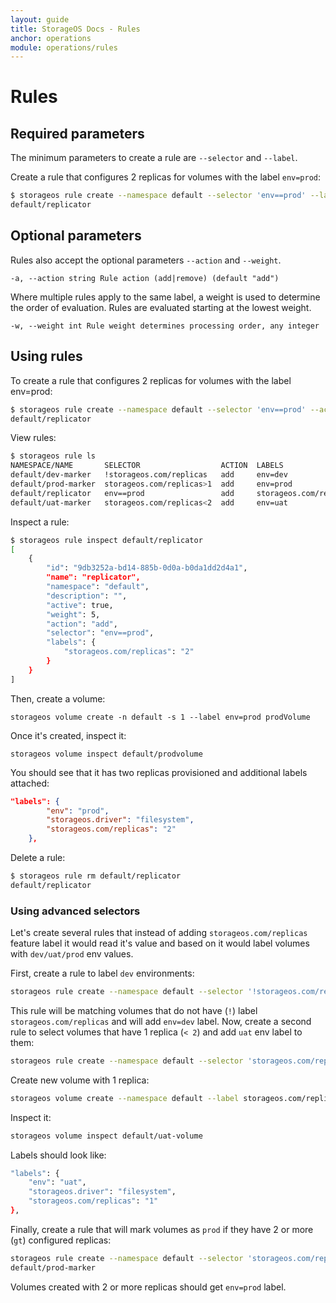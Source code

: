 ```yaml
---
layout: guide
title: StorageOS Docs - Rules
anchor: operations
module: operations/rules
---
```


# Rules

## Required parameters

The minimum parameters to create a rule are `--selector` and `--label`.

Create a rule that configures 2 replicas for volumes with the label `env=prod`:

```bash
$ storageos rule create --namespace default --selector 'env==prod' --label storageos.com/replicas=2 replicator
default/replicator
```

## Optional parameters

Rules also accept the optional parameters `--action` and `--weight`.

`-a, --action string Rule action (add|remove) (default "add")`

Where multiple rules apply to the same label, a weight is used to determine the
order of evaluation. Rules are evaluated starting at the lowest weight.

`-w, --weight int Rule weight determines processing order, any integer`

## Using rules

To create a rule that configures 2 replicas for volumes with the label env=prod:

```bash
$ storageos rule create --namespace default --selector 'env==prod' --action add --label storageos.com/replicas=2 replicator
default/replicator
```

View rules:

```bash
$ storageos rule ls
NAMESPACE/NAME       SELECTOR                  ACTION  LABELS
default/dev-marker   !storageos.com/replicas   add     env=dev
default/prod-marker  storageos.com/replicas>1  add     env=prod
default/replicator   env==prod                 add     storageos.com/replicas=2
default/uat-marker   storageos.com/replicas<2  add     env=uat
```

Inspect a rule:

```bash
$ storageos rule inspect default/replicator
[
    {
        "id": "9db3252a-bd14-885b-0d0a-b0da1dd2d4a1",
        "name": "replicator",
        "namespace": "default",
        "description": "",
        "active": true,
        "weight": 5,
        "action": "add",
        "selector": "env==prod",
        "labels": {
            "storageos.com/replicas": "2"
        }
    }
]
```

Then, create a volume:

    storageos volume create -n default -s 1 --label env=prod prodVolume

Once it's created, inspect it:

    storageos volume inspect default/prodvolume

You should see that it has two replicas provisioned and additional labels attached:

```json
"labels": {
        "env": "prod",
        "storageos.driver": "filesystem",
        "storageos.com/replicas": "2"
    },
```

Delete a rule:

```bash
$ storageos rule rm default/replicator
default/replicator
```

### Using advanced selectors

Let's create several rules that instead of adding `storageos.com/replicas`
feature label it would read it's value and based on it would label volumes with
`dev/uat/prod` env values.

First, create a rule to label `dev` environments:

```bash
storageos rule create --namespace default --selector '!storageos.com/replicas' --action add --label env=dev dev-marker
```

This rule will be matching volumes that do not have (`!`) label `storageos.com/replicas` and will add `env=dev`
label. Now, create a second rule to select volumes that have 1 replica (`< 2`) and add `uat` env label to them:

```bash
storageos rule create --namespace default --selector 'storageos.com/replicas<2' --action add --label env=uat uat-marker
```

Create new volume with 1 replica:

```bash
storageos volume create --namespace default --label storageos.com/replicas=1 uat-volume
```

Inspect it:

```bash
storageos volume inspect default/uat-volume
```

Labels should look like:

```bash
"labels": {
    "env": "uat",
    "storageos.driver": "filesystem",
    "storageos.com/replicas": "1"
},
```

Finally, create a rule that will mark volumes as `prod` if they have 2 or more
(`gt`) configured replicas:

```bash
storageos rule create --namespace default --selector 'storageos.com/replicas>1' --label env=prod prod-marker
default/prod-marker
```

Volumes created with 2 or more replicas should get `env=prod` label.

